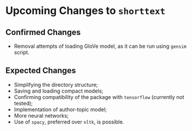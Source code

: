 Upcoming Changes to `shorttext`
===============================

Confirmed Changes
-----------------

* Removal attempts of loading GloVe model, as it can be run using `gensim` script.
 
Expected Changes
----------------

* Simplifying the directory structure;
* Saving and loading compact models;
* Confirming compatibility of the package with `tensorflow` (currently not tested);
* Implementation of author-topic model;
* More neural networks;
* Use of `spacy`, preferred over `nltk`, is possible.
